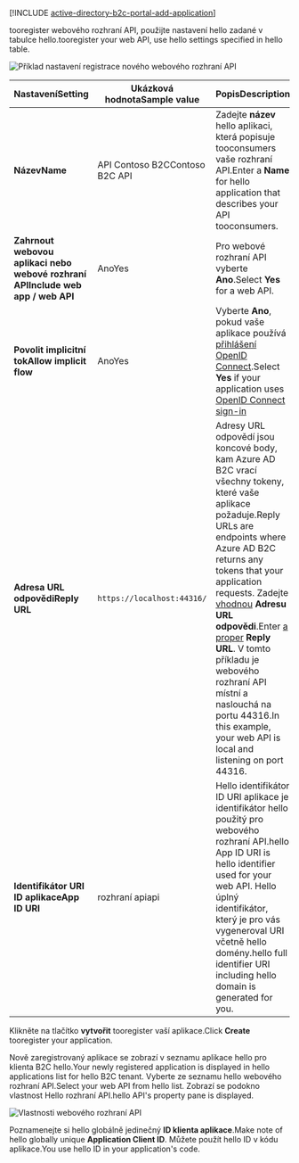 [!INCLUDE [active-directory-b2c-portal-add-application](active-directory-b2c-portal-add-application.md)]

<span data-ttu-id="af760-101">tooregister webového rozhraní API, použijte nastavení hello zadané v tabulce hello.</span><span class="sxs-lookup"><span data-stu-id="af760-101">tooregister your web API, use hello settings specified in hello table.</span></span>

![Příklad nastavení registrace nového webového rozhraní API](./media/active-directory-b2c-register-web-api/b2c-new-web-api-settings.png)

| <span data-ttu-id="af760-103">Nastavení</span><span class="sxs-lookup"><span data-stu-id="af760-103">Setting</span></span>      | <span data-ttu-id="af760-104">Ukázková hodnota</span><span class="sxs-lookup"><span data-stu-id="af760-104">Sample value</span></span>  | <span data-ttu-id="af760-105">Popis</span><span class="sxs-lookup"><span data-stu-id="af760-105">Description</span></span>                                        |
| ------------ | ------- | -------------------------------------------------- |
| <span data-ttu-id="af760-106">**Název**</span><span class="sxs-lookup"><span data-stu-id="af760-106">**Name**</span></span> | <span data-ttu-id="af760-107">API Contoso B2C</span><span class="sxs-lookup"><span data-stu-id="af760-107">Contoso B2C API</span></span> | <span data-ttu-id="af760-108">Zadejte **název** hello aplikaci, která popisuje tooconsumers vaše rozhraní API.</span><span class="sxs-lookup"><span data-stu-id="af760-108">Enter a **Name** for hello application that describes your API tooconsumers.</span></span> | 
| <span data-ttu-id="af760-109">**Zahrnout webovou aplikaci nebo webové rozhraní API**</span><span class="sxs-lookup"><span data-stu-id="af760-109">**Include web app / web API**</span></span> | <span data-ttu-id="af760-110">Ano</span><span class="sxs-lookup"><span data-stu-id="af760-110">Yes</span></span> | <span data-ttu-id="af760-111">Pro webové rozhraní API vyberte **Ano**.</span><span class="sxs-lookup"><span data-stu-id="af760-111">Select **Yes** for a web API.</span></span> |
| <span data-ttu-id="af760-112">**Povolit implicitní tok**</span><span class="sxs-lookup"><span data-stu-id="af760-112">**Allow implicit flow**</span></span> | <span data-ttu-id="af760-113">Ano</span><span class="sxs-lookup"><span data-stu-id="af760-113">Yes</span></span> | <span data-ttu-id="af760-114">Vyberte **Ano**, pokud vaše aplikace používá [přihlášení OpenID Connect](../articles/active-directory-b2c/active-directory-b2c-reference-oidc.md).</span><span class="sxs-lookup"><span data-stu-id="af760-114">Select **Yes** if your application uses [OpenID Connect sign-in](../articles/active-directory-b2c/active-directory-b2c-reference-oidc.md)</span></span> |
| <span data-ttu-id="af760-115">**Adresa URL odpovědi**</span><span class="sxs-lookup"><span data-stu-id="af760-115">**Reply URL**</span></span> | `https://localhost:44316/` | <span data-ttu-id="af760-116">Adresy URL odpovědí jsou koncové body, kam Azure AD B2C vrací všechny tokeny, které vaše aplikace požaduje.</span><span class="sxs-lookup"><span data-stu-id="af760-116">Reply URLs are endpoints where Azure AD B2C returns any tokens that your application requests.</span></span> <span data-ttu-id="af760-117">Zadejte [vhodnou](../articles/active-directory-b2c/active-directory-b2c-app-registration.md#choosing-a-web-app-or-api-reply-url) **Adresu URL odpovědi**.</span><span class="sxs-lookup"><span data-stu-id="af760-117">Enter [a proper](../articles/active-directory-b2c/active-directory-b2c-app-registration.md#choosing-a-web-app-or-api-reply-url) **Reply URL**.</span></span> <span data-ttu-id="af760-118">V tomto příkladu je webového rozhraní API místní a naslouchá na portu 44316.</span><span class="sxs-lookup"><span data-stu-id="af760-118">In this example, your web API is local and listening on port 44316.</span></span> |
| <span data-ttu-id="af760-119">**Identifikátor URI ID aplikace**</span><span class="sxs-lookup"><span data-stu-id="af760-119">**App ID URI**</span></span> | <span data-ttu-id="af760-120">rozhraní api</span><span class="sxs-lookup"><span data-stu-id="af760-120">api</span></span> | <span data-ttu-id="af760-121">Hello identifikátor ID URI aplikace je identifikátor hello použitý pro webového rozhraní API.</span><span class="sxs-lookup"><span data-stu-id="af760-121">hello App ID URI is hello identifier used for your web API.</span></span> <span data-ttu-id="af760-122">Hello úplný identifikátor, který je pro vás vygeneroval URI včetně hello domény.</span><span class="sxs-lookup"><span data-stu-id="af760-122">hello full identifier URI including hello domain is generated for you.</span></span> |

<span data-ttu-id="af760-123">Klikněte na tlačítko **vytvořit** tooregister vaší aplikace.</span><span class="sxs-lookup"><span data-stu-id="af760-123">Click **Create** tooregister your application.</span></span>

<span data-ttu-id="af760-124">Nově zaregistrovaný aplikace se zobrazí v seznamu aplikace hello pro klienta B2C hello.</span><span class="sxs-lookup"><span data-stu-id="af760-124">Your newly registered application is displayed in hello applications list for hello B2C tenant.</span></span> <span data-ttu-id="af760-125">Vyberte ze seznamu hello webového rozhraní API.</span><span class="sxs-lookup"><span data-stu-id="af760-125">Select your web API from hello list.</span></span> <span data-ttu-id="af760-126">Zobrazí se podokno vlastnost Hello rozhraní API.</span><span class="sxs-lookup"><span data-stu-id="af760-126">hello API's property pane is displayed.</span></span>

![Vlastnosti webového rozhraní API](./media/active-directory-b2c-register-web-api/b2c-web-api-properties.png)

<span data-ttu-id="af760-128">Poznamenejte si hello globálně jedinečný **ID klienta aplikace**.</span><span class="sxs-lookup"><span data-stu-id="af760-128">Make note of hello globally unique **Application Client ID**.</span></span> <span data-ttu-id="af760-129">Můžete použít hello ID v kódu aplikace.</span><span class="sxs-lookup"><span data-stu-id="af760-129">You use hello ID in your application's code.</span></span>
